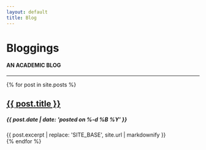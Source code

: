 ```yaml
---
layout: default
title: Blog
---
```


# Bloggings
#### AN ACADEMIC BLOG

----

{% for post in site.posts %}
<article class="preview">
  <h2>
    <a href="{{ site.base }}{{ post.url }}">{{ post.title }}</a>
  </h2>
  <h5 class="tagline" style="font-style: italic">
    {{ post.date | date: 'posted on %-d %B %Y' }}
  </h5>
  <div class="excerpt">
    {{ post.excerpt | replace: 'SITE_BASE', site.url | markdownify }}
  </div>
</article>
{% endfor %}